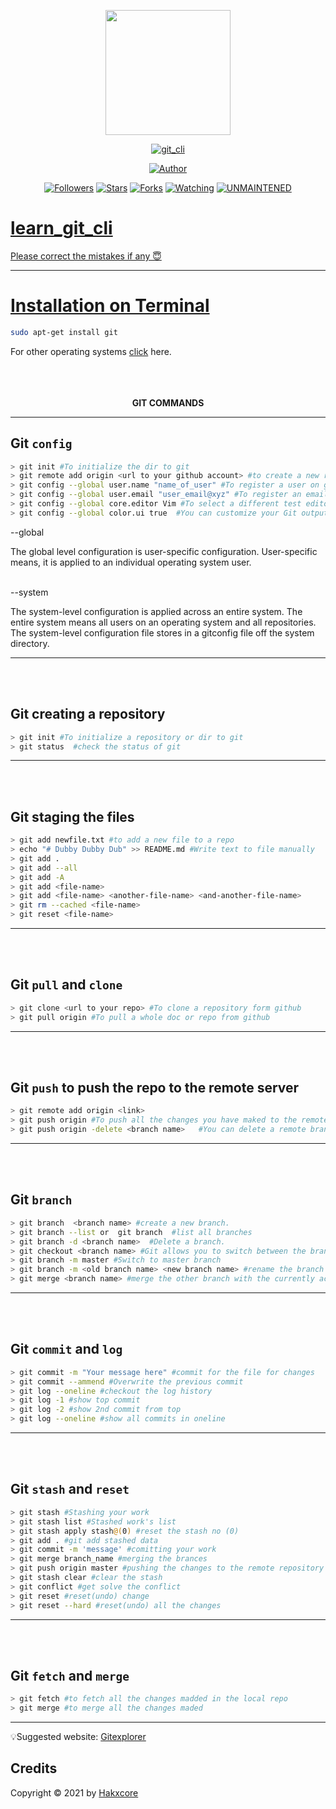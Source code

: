 <p align="center">
  <img src="https://raw.githubusercontent.com/hakxcore/learn_git_cli/main/media/github.png" width="200" height="200"/>
</p>
<p align="center">
<a href="#"><img title="git_cli" src="https://img.shields.io/badge/-%20LEARN GIT CLI-green%3FcolorA%3D%2523ff0000%26colorB%3D%2523017e40"></a>
</p>
<p align="center">
<a href="https://github.com/hakxcore"><img title="Author" src="https://img.shields.io/badge/Author-mukesh%20kumar-red.svg?style=for-the-badge&logo=github"></a>
</p>
<p align="center">
<a href="https://github.com/hakxcore/followers"><img title="Followers" src="https://img.shields.io/github/followers/hakxcore?color=blue&style=flat-square"></a>
<a href="https://github.com/hakxcore/learn_git_cli/stargazers/"><img title="Stars" src="https://img.shields.io/github/stars/hakxcore/learn_git_cli?color=red&style=flat-square"></a>
<a href="https://github.com/hakxcore/learn_git_cli/network/members"><img title="Forks" src="https://img.shields.io/github/forks/hakxcore/learn_git_cli?color=red&style=flat-square"></a>
<a href="https://github.com/hakxcore/learn_git_cli/watchers"><img title="Watching" src="https://img.shields.io/github/watchers/hakxcore/Anonymous?label=Watchers&color=blue&style=flat-square"></a>
<a href="#"><img title="UNMAINTENED" src="https://img.shields.io/badge/UNMAINTENED-YES-blue.svg"</a>
</p>
         
# learn_git_cli

Please correct the mistakes if any 😇
<hr/>

# Installation on Terminal
```bash 
sudo apt-get install git
```
For other operating systems  [click](https://git-scm.com/book/en/v2/Getting-Started-Installing-Git) here.
</br>
</br>
</br>
</br>
<p align="center"><strong>GIT COMMANDS</strong></p>
<hr/>

## Git `config`

```bash
> git init #To initialize the dir to git
> git remote add origin <url to your github account> #to create a new repo
> git config --global user.name "name_of_user" #To register a user on github
> git config --global user.email "user_email@xyz" #To register an email address of the user
> git config --global core.editor Vim #To select a different test editor
> git config --global color.ui true  #You can customize your Git output to view a personalized color theme
``` 

 <p>--global</p>
The global level configuration is user-specific configuration. User-specific means, it is applied to an individual operating system user. 
<br>
<br>
<p>--system</p>
The system-level configuration is applied across an entire system. The entire system means all users on an operating system and all repositories. The system-level configuration file stores in a gitconfig file off the system directory.
<hr/>

<br>
<br>

## Git creating a repository

```bash
> git init #To initialize a repository or dir to git
> git status  #check the status of git
```
<hr/>
<br>
<br>

## Git staging the files

```bash
> git add newfile.txt #to add a new file to a repo
> echo "# Dubby Dubby Dub" >> README.md #Write text to file manually
> git add .
> git add --all
> git add -A
> git add <file-name>
> git add <file-name> <another-file-name> <and-another-file-name>
> git rm --cached <file-name>
> git reset <file-name>
```
<hr/>
<br>
<br>

## Git `pull` and `clone`

```bash
> git clone <url to your repo> #To clone a repository form github
> git pull origin #To pull a whole doc or repo from github
```

<hr/>
<br>
<br>

## Git `push` to push the repo to the remote server

```bash
> git remote add origin <link>
> git push origin #To push all the changes you have maked to the remote repo or to github
> git push origin -delete <branch name>   #You can delete a remote branch from Git desktop application.
``` 
<hr/>
<br>
<br>

## Git `branch`

```bash
> git branch  <branch name> #create a new branch.
> git branch --list or  git branch  #list all branches
> git branch -d <branch name>  #Delete a branch.
> git checkout <branch name> #Git allows you to switch between the branches without making a commit.
> git branch -m master #Switch to master branch
> git branch -m <old branch name> <new branch name> #rename the branch with the help of the git branch command.
> git merge <branch name> #merge the other branch with the currently active branch.
```
<hr/>
<br>
<br>

## Git `commit` and `log` 

```bash
> git commit -m "Your message here" #commit for the file for changes
> git commit --ammend #Overwrite the previous commit
> git log --oneline #checkout the log history
> git log -1 #show top commit
> git log -2 #show 2nd commit from top
> git log --oneline #show all commits in oneline
```
<hr/>
<br>
<br>

## Git `stash` and `reset`

```bash
> git stash #Stashing your work 
> git stash list #Stashed work's list
> git stash apply stash@(0) #reset the stash no (0)
> git add . #git add stashed data
> git commit -m 'message' #comitting your work
> git merge branch_name #merging the brances
> git push origin master #pushing the changes to the remote repository
> git stash clear #clear the stash
> git conflict #get solve the conflict
> git reset #reset(undo) change
> git reset --hard #reset(undo) all the changes
```

<hr/>
<br>
<br>

## Git `fetch` and `merge`

```bash
> git fetch #to fetch all the changes madded in the local repo
> git merge #to merge all the changes maded
```

<hr/>

  💡Suggested website: <a href="https://gitexplorer.com/">Gitexplorer</a>

## Credits
Copyright © 2021 by <a href="https://github.com/hakxcore">Hakxcore</a>
